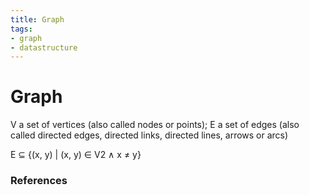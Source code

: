 ```yaml
---
title: Graph
tags:
- graph
- datastructure
---
```


# Graph

<TagLinks />

V a set of vertices (also called nodes or points);
E a set of edges (also called directed edges, directed links, directed lines, arrows or arcs)

E ⊆ {(x, y) | (x, y) ∈ V2 ∧ x ≠ y}


### References


[graph]: https://en.wikipedia.org/wiki/Graph_(discrete_mathematics)

<Footer />
